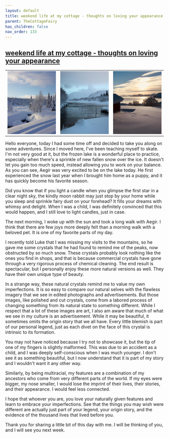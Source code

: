 ```yaml
---
layout: default
title: weekend life at my cottage - thoughts on loving your appearance
parent: TheCottageFairy
has_children: false
nav_order: 133
---
```


## [weekend life at my cottage - thoughts on loving your appearance](https://www.youtube.com/watch?v=wU_xwCfMEVk)

<div>
<table align="center">
	<tr>
		<td align="center">
			<img src="../../posters/weekend_life_at_my_cottage_-_thoughts_on_loving_your_appearance-[wU_xwCfMEVk]/generated_00.png" height="200" width="200"/>
		</td>
		<td align="center">
			<img src="../../posters/weekend_life_at_my_cottage_-_thoughts_on_loving_your_appearance-[wU_xwCfMEVk]/generated_01.png" height="200" width="200"/>
		</td>
		<td align="center">
			<img src="../../posters/weekend_life_at_my_cottage_-_thoughts_on_loving_your_appearance-[wU_xwCfMEVk]/generated_02.png" height="200" width="200"/>
		</td>
	</tr>
</table>
</div>

Hello everyone, today I had some time off and decided to take you along on some adventures. Since I moved here, I've been teaching myself to skate. I'm not very good at it, but the frozen lake is a wonderful place to practice, especially when there's a sprinkle of new fallen snow over the ice. It doesn't let you gain too much speed, instead allowing you to work on your balance. As you can see, Aegir was very excited to be on the lake today. He first experienced the snow last year when I brought him home as a puppy, and it has quickly become his favorite season.

Did you know that if you light a candle when you glimpse the first star in a clear night sky, the kindly moon rabbit may just stop by your home while you sleep and sprinkle fairy dust on your forehead? It fills your dreams with whimsy and delight. When I was a child, I was definitely convinced that this would happen, and I still love to light candles, just in case.

The next morning, I woke up with the sun and took a long walk with Aegir. I think that there are few joys more deeply felt than a morning walk with a beloved pet. It is one of my favorite parts of my day.

I recently told Luke that I was missing my visits to the mountains, so he gave me some crystals that he had found to remind me of the peaks, now obstructed by so much snow. These crystals probably look nothing like the ones you find in shops, and that is because commercial crystals have gone through a very rigorous process of chemical cleaning. The end result is spectacular, but I personally enjoy these more natural versions as well. They have their own unique type of beauty.

In a strange way, these natural crystals remind me to value my own imperfections. It is so easy to compare our natural selves with the flawless imagery that we see in edited photographs and advertisements. But those images, like polished and cut crystals, come from a labored process of changing something from its natural state to something different. While I respect that a lot of these images are art, I also am aware that much of what we see in my culture is an advertisement. While it may be beautiful, it sometimes omits the origin story that we all have. Every little blemish is part of our personal legend, just as each divet on the face of this crystal is intrinsic to its formation.

You may not have noticed because I try not to showcase it, but the tip of one of my fingers is slightly malformed. This was due to an accident as a child, and I was deeply self-conscious when I was much younger. I don't see it as something beautiful, but I now understand that it is part of my story and I wouldn't want it any other way.

Similarly, by being multiracial, my features are a combination of my ancestors who come from very different parts of the world. If my eyes were bigger, my nose smaller, I would lose the imprint of their lives, their stories, and their appearance. I would feel less connected.

I hope that whoever you are, you love your naturally given features and learn to embrace your imperfections. See that the things you may wish were different are actually just part of your legend, your origin story, and the evidence of the thousand lives that lived before you.

Thank you for sharing a little bit of this day with me. I will be thinking of you, and I will see you next week.